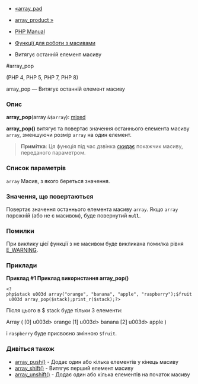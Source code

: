 - [«array_pad](function.array-pad.md)
- [array_product »](function.array-product.md)

- [PHP Manual](index.md)
- [Функції для роботи з масивами](ref.array.md)
- Витягує останній елемент масиву

#array_pop

(PHP 4, PHP 5, PHP 7, PHP 8)

array_pop — Витягує останній елемент масиву

### Опис

**array_pop**(array `&$array`):
[mixed](language.types.declarations.md#language.types.declarations.mixed)

**array_pop()** витягує та повертає значення останнього елемента
масиву `array`, зменшуючи розмір `array` на один елемент.

> **Примітка**: Ця функція під час дзвінка
> [скидає](function.reset.md) покажчик масиву, переданого
> параметром.

### Список параметрів

`array`
Масив, з якого береться значення.

### Значення, що повертаються

Повертає значення останнього елемента масиву `array`. Якщо `array`
порожній (або не є масивом), буде повернутий **`null`**.

### Помилки

При виклику цієї функції з не масивом буде викликана помилка рівня
[E_WARNING](errorfunc.constants.md).

### Приклади

**Приклад #1 Приклад використання **array_pop()****

` <?php$stack u003d array("orange", "banana", "apple", "raspberry");$fruit u003d array_pop($stack);print_r($stack);?> `

Після цього в $ stack буде тільки 3 елементи:

Array
(
[0] u003d> orange
[1] u003d> banana
[2] u003d> apple
)

і `raspberry` буде присвоєно змінною `$fruit`.

### Дивіться також

- [array_push()](function.array-push.md) - Додає один або
кілька елементів у кінець масиву
- [array_shift()](function.array-shift.md) - Витягує перший
елемент масиву
- [array_unshift()](function.array-unshift.md) - Додає один або
кілька елементів на початок масиву
